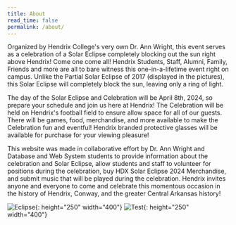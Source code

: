 ```yaml
---
title: About
read_time: false
permalink: /about/
---
```


Organized by Hendrix College's very own Dr. Ann Wright, this event serves as a celebration of a Solar Eclipse completely blocking out the sun right above Hendrix! Come one come all! Hendrix Students, Staff, Alumni, Family, Friends and more are all to bare witness this one-in-a-lifetime event right on campus. Unlike the Partial Solar Eclipse of 2017 (displayed in the pictures), this Solar Eclipse will completely block the sun, leaving only a ring of light.

The day of the Solar Eclipse and Celebration will be April 8th, 2024, so prepare your schedule and join us here at Hendrix! The Celebration will be held on Hendrix's football field to ensure allow space for all of our guests. There will be games, food, merchandise, and more available to make the Celebration fun and eventful! Hendrix branded protective glasses will be available for purchase for your viewing pleasure!

This website was made in collaborative effort by Dr. Ann Wright and Database and Web System students to provide information about the celebration and Solar Eclipse, allow students and staff to volunteer for positions during the celebration, buy HDX Solar Eclipse 2024 Merchandise, and submit music that will be played during the celebration. Hendrix invites anyone and everyone to come and celebrate this momentous occasion in the history of Hendrix, Conway, and the greater Central Arkansas history!

![Eclipse](/blog/assets/images/TotalSolarEclipse.jpg){: height="250" width="400"}
![Test](/blog/assets/images/SolarEclipseInfo1.jpg){: height="250" width="400"}
